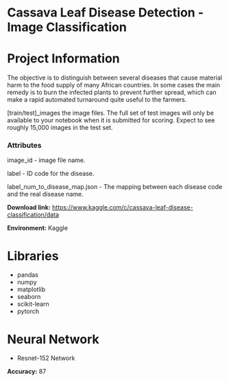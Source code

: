 # Cassava Leaf Disease Detection - Image Classification

# Project Information

The objective is to distinguish between several diseases that cause material harm to the food supply of many African countries. In some cases the main remedy is to burn the infected plants to prevent further spread, which can make a rapid automated turnaround quite useful to the farmers.

[train/test]_images the image files. The full set of test images will only be available to your notebook when it is submitted for scoring. Expect to see roughly 15,000 images in the test set.

### Attributes

image_id -  image file name.

label - ID code for the disease.

label_num_to_disease_map.json - The mapping between each disease code and the real disease name.


**Download link:** https://www.kaggle.com/c/cassava-leaf-disease-classification/data

**Environment:** Kaggle

# Libraries

- pandas
- numpy
- matplotlib
- seaborn
- scikit-learn
- pytorch

# Neural Network

- Resnet-152 Network
  
**Accuracy:** 87
